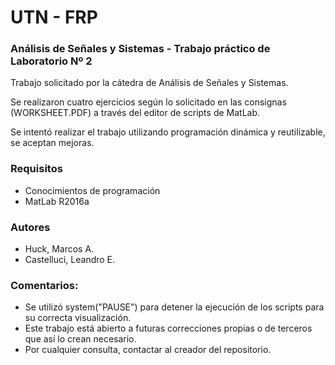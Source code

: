 # UTN - FRP
### Análisis de Señales y Sistemas - Trabajo práctico de Laboratorio Nº 2

Trabajo solicitado por la cátedra de Análisis de Señales y Sistemas.

Se realizaron cuatro ejercicios según lo solicitado en las consignas (WORKSHEET.PDF) a través del editor de scripts de MatLab.

Se intentó realizar el trabajo utilizando programación dinámica y reutilizable, se aceptan mejoras.

### Requisitos
- Conocimientos de programación
- MatLab R2016a

### Autores
- Huck, Marcos A.
- Castelluci, Leandro E.

### Comentarios:
- Se utilizó system("PAUSE") para detener la ejecución de los scripts para su correcta visualización.
- Este trabajo está abierto a futuras correcciones propias o de terceros que así lo crean necesario.
- Por cualquier consulta, contactar al creador del repositorio.
